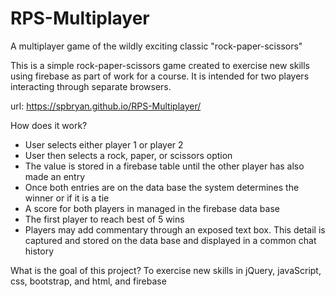 # RPS-Multiplayer

A multiplayer game of the wildly exciting classic "rock-paper-scissors"

This is a simple rock-paper-scissors game created to exercise new skills using firebase as part of work for a course.  It is intended for two players interacting
through separate browsers.

url: https://spbryan.github.io/RPS-Multiplayer/

How does it work?
-  User selects either player 1 or player 2
-  User then selects a rock, paper, or scissors option
-  The value is stored in a firebase table until the other player has also made an entry
-  Once both entries are on the data base the system determines the winner or if it is a tie
-  A score for both players in managed in the firebase data base
-  The first player to reach best of 5 wins
-  Players may add commentary through an exposed text box.  This detail is captured and stored on the data base and displayed in a common chat history


What is the goal of this project? To exercise new skills in jQuery, javaScript, css, bootstrap, and html, and firebase
